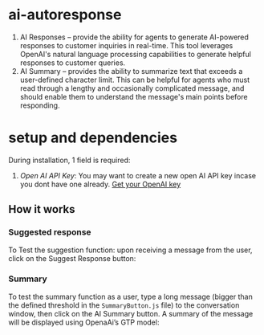 # ai-autoresponse

1. 	AI Responses – provide the ability for agents to generate AI-powered responses to customer inquiries in real-time. This tool leverages OpenAI's natural language processing capabilities to generate helpful responses to customer queries.
2. 	AI Summary – provides the ability to summarize text that exceeds a user-defined character limit. This can be helpful for agents who must read through a lengthy and occasionally complicated message, and should enable them to understand the message's main points before responding. 

# setup and dependencies

During installation, 1 field is required:

 1. *Open AI API Key*: You may want to create a new open AI API key incase you dont have one already.
    [Get your OpenAI key](https://platform.openai.com/account/api-keys)

## How it works
### Suggested response ###
To Test the suggestion function: upon receiving a message from the user, click on the Suggest Response button: 

### Summary ###
To test the summary function as a user, type a long message (bigger than the defined threshold in the `SummaryButton.js` file)  to the conversation window, then click on the AI Summary button. A summary of the message will be displayed using OpenaAi’s GTP model:


